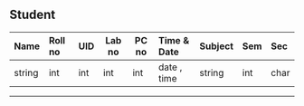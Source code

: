 ## Student

| Name   | Roll no | UID | Lab no | PC no | Time & Date | Subject | Sem | Sec  |
| :----- | :------ | :-- | ------ | ----- | :---------- | :------ | :-- | :--- |
| string | int     | int | int    | int   | date , time | string  | int | char |

---

<br><br>


